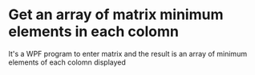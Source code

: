 # Get an array of matrix minimum elements in each colomn

It's a WPF program to enter matrix and the result is an array of minimum elements of each colomn displayed
